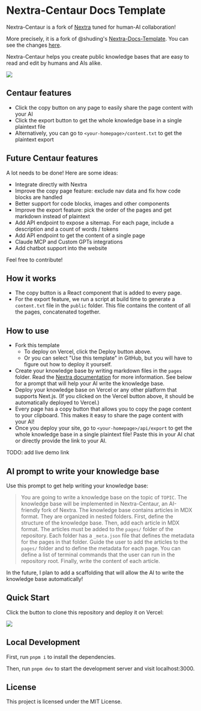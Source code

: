 # Nextra-Centaur Docs Template 

Nextra-Centaur is a fork of [Nextra](https://nextra.site) tuned for human-AI collaboration! 

More precisely, it is a fork of @shuding's [Nextra-Docs-Template](https://github.com/shuding/nextra-docs-template). You can see the changes [here](https://github.com/shuding/nextra-docs-template/compare/main...vlad-ds:nextra-centaur-docs-template:main).

Nextra-Centaur helps you create public knowledge bases that are easy to read and edit by humans and AIs alike.

[![](https://vercel.com/button)](https://vercel.com/new/clone?s=https%3A%2F%2Fgithub.com%2Fvlad-ds%2Fnextra-centaur-docs-template&showOptionalTeamCreation=false)

## Centaur features
- Click the copy button on any page to easily share the page content with your AI
- Click the export button to get the whole knowledge base in a single plaintext file
- Alternatively, you can go to `<your-homepage>/content.txt` to get the plaintext export

## Future Centaur features
A lot needs to be done! Here are some ideas:
- Integrate directly with Nextra
- Improve the copy page feature: exclude nav data and fix how code blocks are handled
- Better support for code blocks, images and other components
- Improve the export feature: pick the order of the pages and get markdown instead of plaintext
- Add API endpoint to expose a sitemap. For each page, include a description and a count of words / tokens
- Add API endpoint to get the content of a single page
- Claude MCP and Custom GPTs integrations
- Add chatbot support into the website

Feel free to contribute!

## How it works
- The copy button is a React component that is added to every page.
- For the export feature, we run a script at build time to generate a `content.txt` file in the `public` folder. This file contains the content of all the pages, concatenated together.

## How to use

- Fork this template
    - To deploy on Vercel, click the Deploy button above.
    - Or you can select "Use this template" in GitHub, but you will have to figure out how to deploy it yourself.
- Create your knowledge base by writing markdown files in the `pages` folder. Read the [Nextra documentation](https://nextra.site/docs) for more information. See below for a prompt that will help your AI write the knowledge base.
- Deploy your knowledge base on Vercel or any other platform that supports Next.js. (If you clicked on the Vercel button above, it should be automatically deployed to Vercel.)
- Every page has a copy button that allows you to copy the page content to your clipboard. This makes it easy to share the page content with your AI!
- Once you deploy your site, go to `<your-homepage>/api/export` to get the whole knowledge base in a single plaintext file! Paste this in your AI chat or directly provide the link to your AI.

TODO: add live demo link

## AI prompt to write your knowledge base

Use this prompt to get help writing your knowledge base:

> You are going to write a knowledge base on the topic of `TOPIC`. The knowledge base will be implemented in Nextra-Centaur, an AI-friendly fork of Nextra. The knowledge base contains articles in MDX format. They are organized in nested folders. First, define the structure of the knowledge base. Then, add each article in MDX format. The articles must be added to the `pages/` folder of the repository. Each folder has a `_meta.json` file that defines the metadata for the pages in that folder. Guide the user to add the articles to the `pages/` folder and to define the metadata for each page. You can define a list of terminal commands that the user can run in the repository root. Finally, write the content of each article.

In the future, I plan to add a scaffolding that will allow the AI to write the knowledge base automatically!

## Quick Start

Click the button to clone this repository and deploy it on Vercel:

[![](https://vercel.com/button)](https://vercel.com/new/clone?s=https%3A%2F%2Fgithub.com%2Fvlad-ds%2Fnextra-centaur-docs-template&showOptionalTeamCreation=false)

## Local Development

First, run `pnpm i` to install the dependencies.

Then, run `pnpm dev` to start the development server and visit localhost:3000.

## License

This project is licensed under the MIT License.
